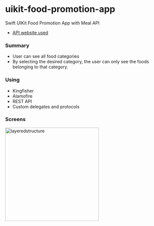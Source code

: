 # uikit-food-promotion-app

Swift UIKit Food Promotion App with Meal API

- [API website used](https://www.themealdb.com/api.php "API Website")

### Summary

- User can see all food categories
- By selecting the desired category, the user can only see the foods belonging to that category.

### Using

- Kingfisher
- Alamofire
- REST API
- Custom delegates and protocols

### Screens

<img width="300" alt="layeredstructure" src="https://github.com/mehmetozkn/uikit-food-promotion-app/assets/75026832/66ce2093-e066-491f-8a1b-e86b1ee573da">
